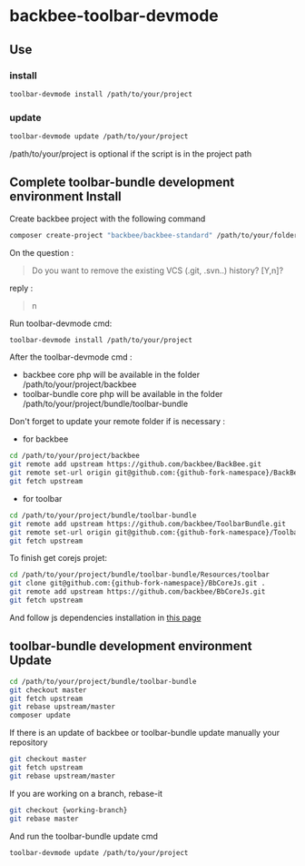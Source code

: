 # backbee-toolbar-devmode

## Use
### install
```bash
toolbar-devmode install /path/to/your/project
```

### update
```bash
toolbar-devmode update /path/to/your/project
```

/path/to/your/project is optional if the script is in the project path

## Complete toolbar-bundle development environment Install

Create backbee project with the following command
```bash
composer create-project "backbee/backbee-standard" /path/to/your/folder "master@dev"
```
On the question :
> Do you want to remove the existing VCS (.git, .svn..) history? [Y,n]?

reply :
> n

Run toolbar-devmode cmd:
```bash
toolbar-devmode install /path/to/your/project
```

After the toolbar-devmode cmd :
* backbee core php will be available in the folder /path/to/your/project/backbee
* toolbar-bundle core php will be available in the folder /path/to/your/project/bundle/toolbar-bundle
 
Don't forget to update your remote folder if is necessary :
* for backbee
```bash
cd /path/to/your/project/backbee
git remote add upstream https://github.com/backbee/BackBee.git
git remote set-url origin git@github.com:{github-fork-namespace}/BackBee.git
git fetch upstream
```
* for toolbar
```bash
cd /path/to/your/project/bundle/toolbar-bundle
git remote add upstream https://github.com/backbee/ToolbarBundle.git
git remote set-url origin git@github.com:{github-fork-namespace}/ToolbarBundle.git
git fetch upstream
```

To finish get corejs projet:
```bash
cd /path/to/your/project/bundle/toolbar-bundle/Resources/toolbar
git clone git@github.com:{github-fork-namespace}/BbCoreJs.git .
git remote add upstream https://github.com/backbee/BbCoreJs.git
git fetch upstream
```
And follow js dependencies installation in [this page](https://github.com/backbee/BbCoreJs)

## toolbar-bundle development environment Update

```bash
cd /path/to/your/project/bundle/toolbar-bundle
git checkout master
git fetch upstream
git rebase upstream/master
composer update
```

If there is an update of backbee or toolbar-bundle update manually your repository
```bash
git checkout master
git fetch upstream
git rebase upstream/master
```

If you are working on a branch, rebase-it
```bash
git checkout {working-branch}
git rebase master
```

And run the toolbar-bundle update cmd
```bash
toolbar-devmode update /path/to/your/project
```


